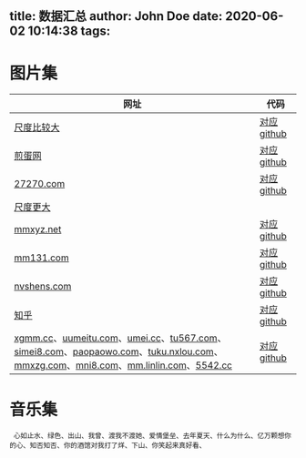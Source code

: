 title: 数据汇总
author: John Doe
date: 2020-06-02 10:14:38
tags:
---
# 图片集

|网址|代码|
|--|--|
|[尺度比较大](http://www.mzitu.com) | [对应github](https://github.com/DarkSand/mzituSpider)|
|[煎蛋网](http://jandan.net/ooxx) | [对应github](https://github.com/tzshlyt/jandanGirlSpider/)|
|[27270.com](http://www.27270.com) | [对应github](https://github.com/sunnywalden/scrapy_beauty)|
|[尺度更大](http://hnalady.com)|
|[mmxyz.net](http://www.mmxyz.net/) | [对应github](https://github.com/helpcode/mmxyz)|
|[mm131.com](http://www.mm131.com/) | [对应github](https://github.com/cunxi1992/grab_beautiful_girls_pictures)|
|[nvshens.com](https://www.nvshens.com/rank/sum/) | [对应github](https://github.com/Wing-Li/znns)|
|[知乎](https://www.zhihu.com/api/v4/questions/49364343/answers?limit=100&offset=10) | [对应github](https://github.com/qianlongo/node-small-crawler)|
|[xgmm.cc](http://www.xgmm.cc)、[uumeitu.com](http://www.uumeitu.com/)、[umei.cc](http://www.umei.cc/)、[tu567.com](http://www.tu567.com)、[simei8.com](http://www.simei8.com)、[paopaowo.com](http://www.paopaowo.com)、[tuku.nxlou.com](http://tuku.nxlou.com/)、[mmxzg.com](http://www.mmxzg.com)、[mni8.com](http://www.mni8.com)、[mm.linlin.com](http://mm.linlin.com)、[5542.cc](http://www.5542.cc) | [对应github](https://github.com/jjeffcaii/sexyimg-spider)|

# 音乐集
```
 心如止水、绿色、出山、我曾、渡我不渡她、爱情堡垒、去年夏天、什么为什么、亿万颗想你的心、知否知否、你的酒馆对我打了烊、下山、你笑起来真好看、
```
